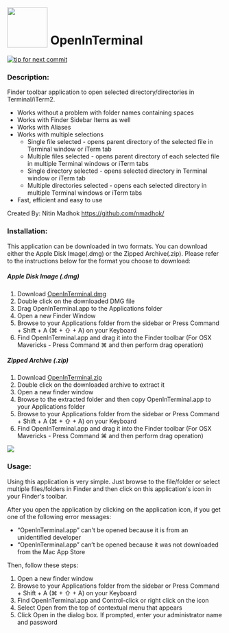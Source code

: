 <img src="https://raw.github.com/nmadhok/OpenInTerminal/master/.images/Icon.png" height="94px" width="94px" valign="bottom"/> OpenInTerminal
==============
[![tip for next commit](http://prime4commit.com/projects/125.svg)](http://prime4commit.com/projects/125)

### Description:
Finder toolbar application to open selected directory/directories in Terminal/iTerm2.
 * Works without a problem with folder names containing spaces
 * Works with Finder Sidebar Items as well
 * Works with Aliases
 * Works with multiple selections
   * Single file selected - opens parent directory of the selected file in Terminal window or iTerm tab
   * Multiple files selected - opens parent directory of each selected file in multiple Terminal windows or iTerm tabs
   * Single directory selected - opens selected directory in Terminal window or iTerm tab
   * Multiple directories selected - opens each selected directory in multiple Terminal windows or iTerm tabs
 * Fast, efficient and easy to use

Created By: Nitin Madhok
https://github.com/nmadhok/

### Installation: 
This application can be downloaded in two formats. You can download either the Apple Disk Image(.dmg) or the Zipped Archive(.zip). Please refer to the instructions below for the format you choose to download:

##### Apple Disk Image (.dmg)
 1. Download [OpenInTerminal.dmg](https://github.com/nmadhok/OpenInTerminal/releases/latest)
 2. Double click on the downloaded DMG file
 3. Drag OpenInTerminal.app to the Applications folder
 4. Open a new Finder Window
 5. Browse to your Applications folder from the sidebar or Press Command + Shift + A (⌘ + ⇧ + A) on your Keyboard
 6. Find OpenInTerminal.app and drag it into the Finder toolbar (For OSX Mavericks - Press Command ⌘ and then perform drag operation)

##### Zipped Archive (.zip)
 1. Download [OpenInTerminal.zip](https://github.com/nmadhok/OpenInTerminal/releases/latest)
 2. Double click on the downloaded archive to extract it
 3. Open a new finder window 
 4. Browse to the extracted folder and then copy OpenInTerminal.app to your Applications folder
 5. Browse to your Applications folder from the sidebar or Press Command + Shift + A (⌘ + ⇧ + A) on your Keyboard
 6. Find OpenInTerminal.app and drag it into the Finder toolbar (For OSX Mavericks - Press Command ⌘ and then perform drag operation)

<img src="https://raw.github.com/nmadhok/OpenInTerminal/master/.images/add-to-finder-toolbar.gif"/>

### Usage:
Using this application is very simple. Just browse to the file/folder or select multiple files/folders in Finder and then click on this application's icon in your Finder's toolbar. 

After you open the application by clicking on the application icon, if you get one of the following error messages:
 * “OpenInTerminal.app” can't be opened because it is from an unidentified developer
 * “OpenInTerminal.app” can’t be opened because it was not downloaded from the Mac App Store

Then, follow these steps:
 1. Open a new finder window 
 2. Browse to your Applications folder from the sidebar or Press Command + Shift + A (⌘ + ⇧ + A) on your Keyboard
 3. Find OpenInTerminal.app and Control-click or right click on the icon
 4. Select Open from the top of contextual menu that appears
 5. Click Open in the dialog box. If prompted, enter your administrator name and password
